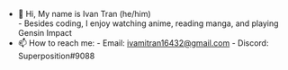* 👋 Hi, My name is Ivan Tran (he/him) <br>
      - Besides coding, I enjoy watching anime, reading manga, and playing Gensin Impact
* 📫 How to reach me:
      - Email: ivamitran16432@gmail.com
      - Discord: Superposition#9088

<!---
ivamitran/ivamitran is a ✨ special ✨ repository because its `README.md` (this file) appears on your GitHub profile.
You can click the Preview link to take a look at your changes.
--->
